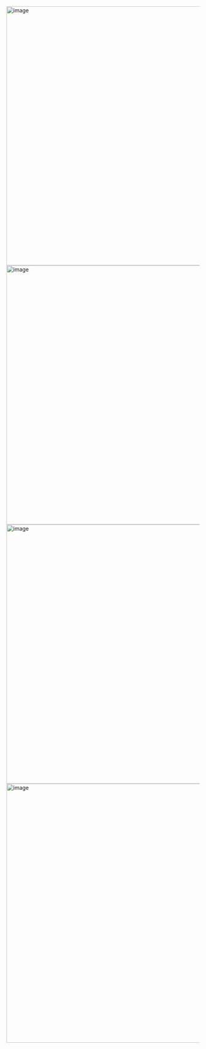 <img width="675" alt="image" src="https://github.com/venkat-ranganathan/projects/assets/96662693/e771535d-8d68-4937-99b5-673305451da0">
<img width="675" alt="image" src="https://github.com/venkat-ranganathan/projects/assets/96662693/780c4b94-4c70-4e1d-83a7-2454370855ea">
<img width="675" alt="image" src="https://github.com/venkat-ranganathan/projects/assets/96662693/90f6bd52-2481-405f-8422-0494a7b2ca60">
<img width="675" alt="image" src="https://github.com/venkat-ranganathan/projects/assets/96662693/da7aecc5-c41f-4bdd-9298-03649104809c">




